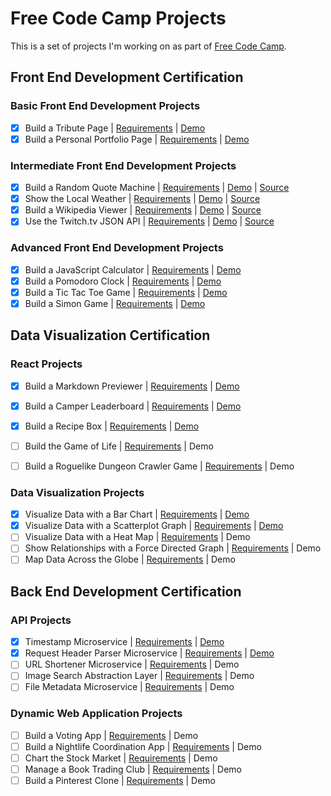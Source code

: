 # Free Code Camp Projects

This is a set of projects I'm working on as part of [Free Code Camp](http://www.freecodecamp.com).

## Front End Development Certification

### Basic Front End Development Projects

- [x] Build a Tribute Page | [Requirements](http://www.freecodecamp.com/challenges/build-a-tribute-page) | [Demo](http://codepen.io/martalist/full/KVjNaq/)
- [x] Build a Personal Portfolio Page | [Requirements](http://www.freecodecamp.com/challenges/build-a-personal-portfolio-webpage) | [Demo](http://martalist.github.io/fcc/)

### Intermediate Front End Development Projects

- [x] Build a Random Quote Machine | [Requirements](http://www.freecodecamp.com/challenges/build-a-random-quote-machine) | [Demo](http://martalist.github.io/fcc/random-quotes/) | [Source](https://github.com/martalist/fcc/tree/gh-pages/random-quotes)
- [x] Show the Local Weather | [Requirements](http://www.freecodecamp.com/challenges/show-the-local-weather) | [Demo](http://martalist.github.io/fcc/weather/) | [Source](https://github.com/martalist/fcc/tree/gh-pages/weather)
- [x] Build a Wikipedia Viewer | [Requirements](http://www.freecodecamp.com/challenges/build-a-wikipedia-viewer) | [Demo](http://martalist.github.io/fcc/wikioogle/) | [Source](https://github.com/martalist/fcc/tree/gh-pages/wikioole)
- [x] Use the Twitch.tv JSON API | [Requirements](http://www.freecodecamp.com/challenges/use-the-twitchtv-json-api) | [Demo](http://martalist.github.io/fcc/twitch/) | [Source](https://github.com/martalist/fcc/tree/gh-pages/twitch)

### Advanced Front End Development Projects

  - [x] Build a JavaScript Calculator | [Requirements](http://www.freecodecamp.com/challenges/build-a-javascript-calculator) | [Demo](http://martalist.github.io/fcc/calculator/)
  - [x] Build a Pomodoro Clock | [Requirements](http://www.freecodecamp.com/challenges/build-a-pomodoro-clock) | [Demo](http://martalist.github.io/fcc/pomodoro/)
  - [x] Build a Tic Tac Toe Game | [Requirements](http://www.freecodecamp.com/challenges/build-a-tic-tac-toe-game) | [Demo](http://martalist.github.io/fcc/tic-tac-toe)
  - [x] Build a Simon Game | [Requirements](http://www.freecodecamp.com/challenges/build-a-simon-game) | [Demo](http://martalist.github.io/fcc/simon-game)

## Data Visualization Certification

### React Projects
- [x] Build a Markdown Previewer | [Requirements](https://www.freecodecamp.com/challenges/build-a-markdown-previewer) | [Demo](http://martalist.github.io/fcc/markdown)
- [x] Build a Camper Leaderboard | [Requirements](https://www.freecodecamp.com/challenges/build-a-camper-leaderboard) | [Demo](http://martalist.github.io/fcc/campers)
- [x] Build a Recipe Box | [Requirements](https://www.freecodecamp.com/challenges/build-a-recipe-box) | [Demo](http://martalist.github.io/fcc/recipe-box)
- [ ] Build the Game of Life | [Requirements](https://www.freecodecamp.com/challenges/build-the-game-of-life) | Demo
- [ ] Build a Roguelike Dungeon Crawler Game | [Requirements](https://www.freecodecamp.com/challenges/build-a-roguelike-dungeon-crawler-game) | Demo


### Data Visualization Projects

  - [x] Visualize Data with a Bar Chart | [Requirements](http://www.freecodecamp.com/challenges/visualize-data-with-a-bar-chart) | [Demo](http://martalist.github.io/fcc/d3-bar-chart/)
  - [x] Visualize Data with a Scatterplot Graph | [Requirements](http://www.freecodecamp.com/challenges/visualize-data-with-a-scatterplot-graph) | [Demo](http://martalist.github.io/fcc/d3-scatterplot/)
  - [ ] Visualize Data with a Heat Map | [Requirements](http://www.freecodecamp.com/challenges/visualize-data-with-a-heat-map) | Demo
  - [ ] Show Relationships with a Force Directed Graph | [Requirements](http://www.freecodecamp.com/challenges/show-relationships-with-a-force-directed-graph) | Demo
  - [ ] Map Data Across the Globe | [Requirements](http://www.freecodecamp.com/challenges/map-data-across-the-globe) | Demo

## Back End Development Certification

### API Projects

  - [x] Timestamp Microservice | [Requirements](http://www.freecodecamp.com/challenges/timestamp-microservice) | [Demo](https://fcc-timest.herokuapp.com/)
  - [x] Request Header Parser Microservice | [Requirements](http://www.freecodecamp.com/challenges/timestamp-microservice) | [Demo](https://fcc-hdr-parser.herokuapp.com/)
  - [ ] URL Shortener Microservice | [Requirements](http://www.freecodecamp.com/challenges/url-shortener-microservice) | Demo
  - [ ] Image Search Abstraction Layer | [Requirements](http://www.freecodecamp.com/challenges/image-search-abstraction-layer) | Demo
  - [ ] File Metadata Microservice | [Requirements](http://www.freecodecamp.com/challenges/file-metadata-microservice) | Demo

### Dynamic Web Application Projects

  - [ ] Build a Voting App | [Requirements](http://www.freecodecamp.com/challenges/build-a-voting-app) | Demo
  - [ ] Build a Nightlife Coordination App | [Requirements](http://www.freecodecamp.com/challenges/build-a-nightlife-coordination-app) | Demo
  - [ ] Chart the Stock Market | [Requirements](http://www.freecodecamp.com/challenges/chart-the-stock-market) | Demo
  - [ ] Manage a Book Trading Club | [Requirements](http://www.freecodecamp.com/challenges/manage-a-book-trading-club) | Demo
  - [ ] Build a Pinterest Clone | [Requirements](http://www.freecodecamp.com/challenges/build-a-pinterest-clone) | Demo
